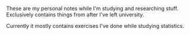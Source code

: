 These are my personal notes while I'm studying and researching stuff. Exclusively contains things from after I've left university.

Currently it mostly contains exercises I've done while studying statistics.
